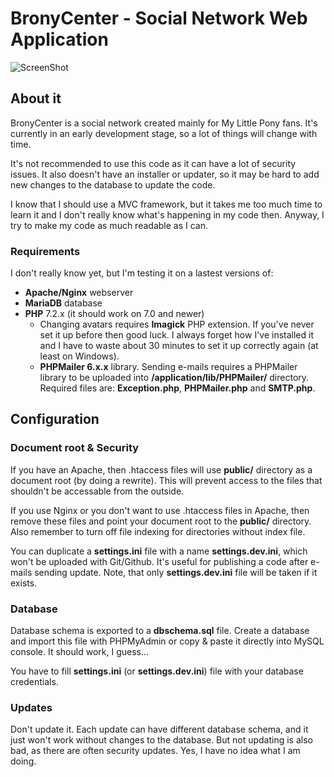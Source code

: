 # BronyCenter - Social Network Web Application

![ScreenShot](https://raw.github.com/Assertrex/BronyCenter/master/screenshots/social-index.jpg)

## About it
BronyCenter is a social network created mainly for My Little Pony fans. It's
currently in an early development stage, so a lot of things will change with time.

It's not recommended to use this code as it can have a lot of security issues. It
also doesn't have an installer or updater, so it may be hard to add new
changes to the database to update the code.

I know that I should use a MVC framework, but it takes me too much time to
learn it and I don't really know what's happening in my code then. Anyway, I try
to make my code as much readable as I can.

### Requirements
I don't really know yet, but I'm testing it on a lastest versions of:

* **Apache/Nginx** webserver
* **MariaDB** database
* **PHP** 7.2.x (it should work on 7.0 and newer)
  * Changing avatars requires **Imagick** PHP extension. If you've never set it up
    before then good luck. I always forget how I've installed it and I have to waste
    about 30 minutes to set it up correctly again (at least on Windows).
  * **PHPMailer 6.x.x** library. Sending e-mails requires a PHPMailer library to be
    uploaded into **/application/lib/PHPMailer/** directory. Required files are:
    **Exception.php**, **PHPMailer.php** and **SMTP.php**.

## Configuration

### Document root & Security
If you have an Apache, then .htaccess files will use **public/** directory as
a document root (by doing a rewrite). This will prevent access to the files
that shouldn't be accessable from the outside.

If you use Nginx or you don't want to use .htaccess files in Apache, then remove
these files and point your document root to the **public/** directory. Also
remember to turn off file indexing for directories without index file.

You can duplicate a **settings.ini** file with a name **settings.dev.ini**, which
won't be uploaded with Git/Github. It's useful for publishing a code after e-mails
sending update. Note, that only **settings.dev.ini** file will be taken if it
exists.

### Database
Database schema is exported to a **dbschema.sql** file. Create a database and
import this file with PHPMyAdmin or copy & paste it directly into MySQL console.
It should work, I guess...

You have to fill **settings.ini** (or **settings.dev.ini**) file with your database
credentials.

### Updates
Don't update it. Each update can have different database schema, and it just
won't work without changes to the database. But not updating is also bad, as there
are often security updates. Yes, I have no idea what I am doing.

